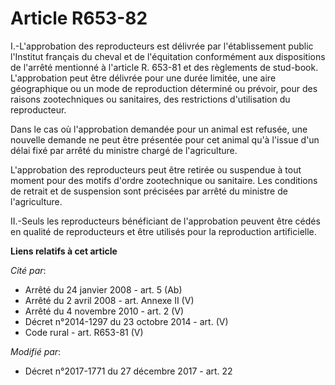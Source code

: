 # Article R653-82

I.-L'approbation des reproducteurs est délivrée par l'établissement public l'Institut français du cheval et de l'équitation
conformément aux dispositions de l'arrêté mentionné à l'article R. 653-81 et des règlements de stud-book. L'approbation peut
être délivrée pour une durée limitée, une aire géographique ou un mode de reproduction déterminé ou prévoir, pour des raisons
zootechniques ou sanitaires, des restrictions d'utilisation du reproducteur.

Dans le cas où l'approbation demandée pour un animal est refusée, une nouvelle demande ne peut être présentée pour cet animal
qu'à l'issue d'un délai fixé par arrêté du ministre chargé de l'agriculture.

L'approbation des reproducteurs peut être retirée ou suspendue à tout moment pour des motifs d'ordre zootechnique ou
sanitaire. Les conditions de retrait et de suspension sont précisées par arrêté du ministre de l'agriculture.

II.-Seuls les reproducteurs bénéficiant de l'approbation peuvent être cédés en qualité de reproducteurs et être utilisés pour
la reproduction artificielle.

**Liens relatifs à cet article**

_Cité par_:

  - Arrêté du 24 janvier 2008 - art. 5 (Ab)
  - Arrêté du 2 avril 2008 - art. Annexe II (V)
  - Arrêté du 4 novembre 2010 - art. 2 (V)
  - Décret n°2014-1297 du 23 octobre 2014 - art. (V)
  - Code rural - art. R653-81 (V)

_Modifié par_:

  - Décret n°2017-1771 du 27 décembre 2017 - art. 22
